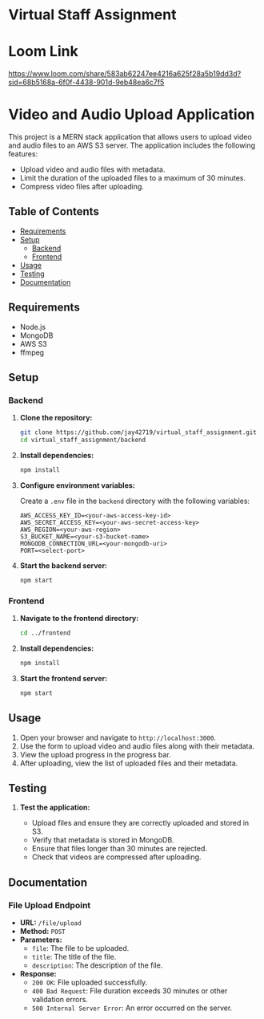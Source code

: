 # Virtual Staff Assignment

# Loom Link

https://www.loom.com/share/583ab62247ee4216a625f28a5b19dd3d?sid=68b5168a-6f0f-4438-901d-9eb48ea6c7f5

# Video and Audio Upload Application

This project is a MERN stack application that allows users to upload video and audio files to an AWS S3 server. The application includes the following features:
- Upload video and audio files with metadata.
- Limit the duration of the uploaded files to a maximum of 30 minutes.
- Compress video files after uploading.

## Table of Contents

- [Requirements](#requirements)
- [Setup](#setup)
  - [Backend](#backend)
  - [Frontend](#frontend)
- [Usage](#usage)
- [Testing](#testing)
- [Documentation](#documentation)

## Requirements

- Node.js
- MongoDB
- AWS S3
- ffmpeg

## Setup

### Backend

1. **Clone the repository:**

    ```bash
    git clone https://github.com/jay42719/virtual_staff_assignment.git
    cd virtual_staff_assignment/backend
    ```

2. **Install dependencies:**

    ```bash
    npm install
    ```

3. **Configure environment variables:**

    Create a `.env` file in the `backend` directory with the following variables:

    ```plaintext
    AWS_ACCESS_KEY_ID=<your-aws-access-key-id>
    AWS_SECRET_ACCESS_KEY=<your-aws-secret-access-key>
    AWS_REGION=<your-aws-region>
    S3_BUCKET_NAME=<your-s3-bucket-name>
    MONGODB_CONNECTION_URL=<your-mongodb-uri>
    PORT=<select-port>
    ```

4. **Start the backend server:**

    ```bash
    npm start
    ```

### Frontend

1. **Navigate to the frontend directory:**

    ```bash
    cd ../frontend
    ```

2. **Install dependencies:**

    ```bash
    npm install
    ```

3. **Start the frontend server:**

    ```bash
    npm start
    ```

## Usage

1. Open your browser and navigate to `http://localhost:3000`.
2. Use the form to upload video and audio files along with their metadata.
3. View the upload progress in the progress bar.
4. After uploading, view the list of uploaded files and their metadata.

## Testing

1. **Test the application:**

    - Upload files and ensure they are correctly uploaded and stored in S3.
    - Verify that metadata is stored in MongoDB.
    - Ensure that files longer than 30 minutes are rejected.
    - Check that videos are compressed after uploading.

## Documentation

### File Upload Endpoint

- **URL:** `/file/upload`
- **Method:** `POST`
- **Parameters:**
  - `file`: The file to be uploaded.
  - `title`: The title of the file.
  - `description`: The description of the file.
- **Response:**
  - `200 OK`: File uploaded successfully.
  - `400 Bad Request`: File duration exceeds 30 minutes or other validation errors.
  - `500 Internal Server Error`: An error occurred on the server.
